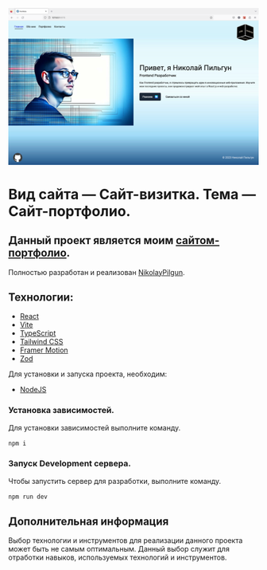 [![Header](https://github.com/NikolayPilgun/Portfolio/blob/main/src/data/dataImg/portfolio/Portfolio1.svg)](https://nikolaypilgun.ru/)

# Вид сайта — Сайт-визитка. Тема — Сайт-портфолио.

## Данный проект является моим [сайтом-портфолио](https://nikolaypilgun.ru/).

Полностью разработан и реализован [NikolayPilgun](https://github.com/NikolayPilgun).

## Технологии:

- [React](https://ru.legacy.reactjs.org/)
- [Vite](https://vitejs.dev/)
- [TypeScript](https://www.typescriptlang.org/)
- [Tailwind CSS](https://tailwindcss.com/)
- [Framer Motion](https://www.framer.com/motion/)
- [Zod](https://zod.dev/)

Для установки и запуска проекта, необходим:

- [NodeJS](https://nodejs.org/)

### Установка зависимостей.

Для установки зависимостей выполните команду.

```sh
npm i
```

### Запуск Development сервера.

Чтобы запустить сервер для разработки, выполните команду.

```sh
npm run dev
```

## Дополнительная информация

Выбор технологии и инструментов для реализации данного проекта может быть не самым оптимальным.
Данный выбор служит для отработки навыков, используемых технологий и инструментов.
